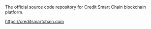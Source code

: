 The official source code repository for Credit Smart Chain blockchain platform.

https://creditsmartchain.com
